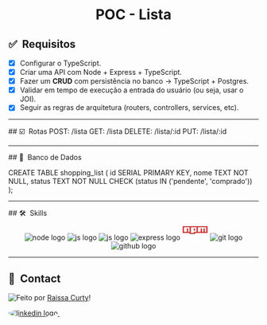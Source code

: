 <h1 align="center">POC - Lista</h1>

## ✅  &nbsp;Requisitos
- [x]  Configurar o TypeScript.
- [x]  Criar uma API com Node + Express + TypeScript.
- [x]  Fazer um **CRUD** com persistência no banco → TypeScript + Postgres.
- [x]  Validar em tempo de execução a entrada do usuário (ou seja, usar o JOI).
- [x]  Seguir as regras de arquitetura (routers, controllers, services, etc).
<hr/>
## ☑️ &nbsp;Rotas
POST: /lista
GET: /lista
DELETE: /lista/:id
PUT: /lista/:id
<hr/>
## 🚀 &nbsp;Banco de Dados

CREATE TABLE shopping_list (
  id SERIAL PRIMARY KEY,
  nome TEXT NOT NULL,
  status TEXT NOT NULL CHECK (status IN ('pendente', 'comprado'))
);
<hr/>
## 🛠 &nbsp;Skills
<div align="center">
 <img src="https://cdn.jsdelivr.net/gh/devicons/devicon/icons/nodejs/nodejs-original.svg" height="40" width="52" alt="node logo"  />
   <img src="https://cdn.jsdelivr.net/gh/devicons/devicon/icons/javascript/javascript-original.svg" height="40" width="52" alt="js logo"  />   
  <img src="https://cdn.jsdelivr.net/gh/devicons/devicon/icons/typescript/typescript-original.svg" height="40" width="52" alt="js logo"  />      
  <img src="https://cdn.jsdelivr.net/gh/devicons/devicon/icons/express/express-original.svg" height="40" width="52" alt="express logo"  />
  <img src="https://raw.githubusercontent.com/devicons/devicon/master/icons/npm/npm-original-wordmark.svg" height="40" width="52" alt="npm logo"  />
  <img src="https://cdn.jsdelivr.net/gh/devicons/devicon/icons/git/git-original.svg" height="40" width="52" alt="git logo"  />
  <img src="https://cdn.jsdelivr.net/gh/devicons/devicon/icons/github/github-original.svg" height="40" width="52" alt="github logo" />                                   
</div>
<hr/>

## 💬 &nbsp;Contact
<img align="left" src="https://avatars.githubusercontent.com/curtyraissa?size=100">

Feito por [Raissa Curty](https://github.com/curtyraissa)!

<a href="https://www.linkedin.com/in/raissa-curty/" target="_blank">
    <img style="border-radius:50%;" src="https://raw.githubusercontent.com/maurodesouza/profile-readme-generator/master/src/assets/icons/social/linkedin/default.svg" width="52" height="40" alt="linkedin logo"  />
</a>&nbsp;
